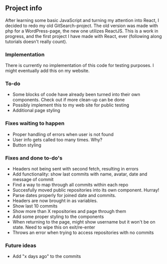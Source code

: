 ## Project info

After learning some basic JavaScript and turning my attention into React, I decided to redo my old GitSearch-project. The old version was made with php for a WordPress-page, the new one utilizes ReactJS. This is a work in progress, and the first project I have made with React, ever (following along tutorials doesn't really count).

### Implementation

There is currently no implementation of this code for testing purposes. I might eventually add this on my website.

### To-do

- Some blocks of code have already been turned into their own components. Check out if more clean-up can be done
- Possibly implement this to my web site for public testing
- Additional page styling

### Fixes waiting to happen

- Proper handling of errors when user is not found
- User info gets called too many times. Why?
- Button styling

### Fixes and done to-do's

- Headers not being sent with second fetch, resulting in errors
- Add functionality: show last commits with name, avatar, date and message of commit
- Find a way to map through all commits within each repo
- Succesfully moved public repositories into its own component. Hurray!
- Parse dates properly for joined date and commits.
- Headers are now brought in as variables.
- Show last 10 commits
- Show more than X repositories and page through them
- Add some proper styling to the components
- When returning to the page, might show username but it won't be on state. Need to wipe this on exit/re-enter
- Throws an error when trying to access repositories with no commits

### Future ideas

- Add "x days ago" to the commits
